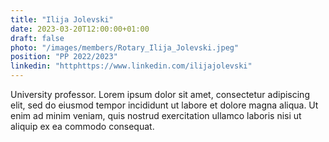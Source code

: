 ```yaml
---
title: "Ilija Jolevski"
date: 2023-03-20T12:00:00+01:00
draft: false
photo: "/images/members/Rotary_Ilija_Jolevski.jpeg"
position: "PP 2022/2023"
linkedin: "httphttps://www.linkedin.com/ilijajolevski"
---
```


University professor. Lorem ipsum dolor sit amet, consectetur adipiscing elit, sed do eiusmod tempor incididunt ut labore et dolore magna aliqua. Ut enim ad minim veniam, quis nostrud exercitation ullamco laboris nisi ut aliquip ex ea commodo consequat.